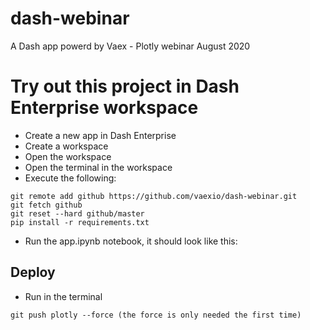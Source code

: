 # dash-webinar
A Dash app powerd by Vaex - Plotly webinar August 2020


# Try out this project in Dash Enterprise workspace

 * Create a new app in Dash Enterprise
 * Create a workspace
 * Open the workspace
 * Open the terminal in the workspace
 * Execute the following:
 ```
git remote add github https://github.com/vaexio/dash-webinar.git
git fetch github
git reset --hard github/master
pip install -r requirements.txt
```

 * Run the app.ipynb notebook, it should look like this:
 

## Deploy
 * Run in the terminal
 ```
 git push plotly --force (the force is only needed the first time)
 ```
